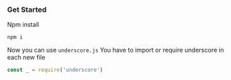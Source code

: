 ### Get Started
Npm install
```shell
npm i
```
Now you can use `underscore.js`
You have to import or require underscore in each new file
```js
const _ = require('underscore')
```

